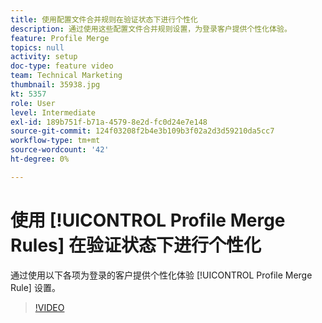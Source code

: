 ```yaml
---
title: 使用配置文件合并规则在验证状态下进行个性化
description: 通过使用这些配置文件合并规则设置，为登录客户提供个性化体验。
feature: Profile Merge
topics: null
activity: setup
doc-type: feature video
team: Technical Marketing
thumbnail: 35938.jpg
kt: 5357
role: User
level: Intermediate
exl-id: 189b751f-b71a-4579-8e2d-fc0d24e7e148
source-git-commit: 124f03208f2b4e3b109b3f02a2d3d59210da5cc7
workflow-type: tm+mt
source-wordcount: '42'
ht-degree: 0%

---
```


# 使用 [!UICONTROL Profile Merge Rules] 在验证状态下进行个性化

通过使用以下各项为登录的客户提供个性化体验 [!UICONTROL Profile Merge Rule] 设置。

>[!VIDEO](https://video.tv.adobe.com/v/35938/?quality=12&learn=on)

